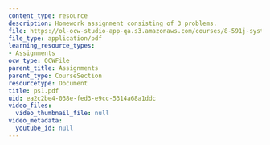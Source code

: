 ```yaml
---
content_type: resource
description: Homework assignment consisting of 3 problems.
file: https://ol-ocw-studio-app-qa.s3.amazonaws.com/courses/8-591j-systems-biology-fall-2004/ea2c2be4038efed3e9cc5314a68a1ddc_ps1.pdf
file_type: application/pdf
learning_resource_types:
- Assignments
ocw_type: OCWFile
parent_title: Assignments
parent_type: CourseSection
resourcetype: Document
title: ps1.pdf
uid: ea2c2be4-038e-fed3-e9cc-5314a68a1ddc
video_files:
  video_thumbnail_file: null
video_metadata:
  youtube_id: null
---
```

